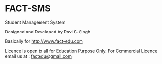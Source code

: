 FACT-SMS
========

Student Management System

Designed and Developed by Ravi S. Singh

Basically for http://www.fact-edu.com 

Licence is open to all for Education Purpose Only. For Commercial Licence email us at : factedu@gmail.com
